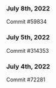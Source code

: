 ### July 8th, 2022

Commit #59834

### July 5th, 2022

Commit #314353


### July 4th, 2022

Commit #72281
